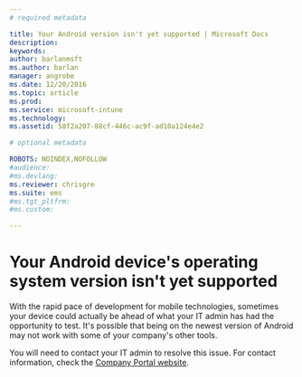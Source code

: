 ```yaml
---
# required metadata

title: Your Android version isn't yet supported | Microsoft Docs
description:
keywords:
author: barlanmsftms.author: barlan
manager: angrobe
ms.date: 12/20/2016
ms.topic: article
ms.prod:
ms.service: microsoft-intune
ms.technology:
ms.assetid: 58f2a207-88cf-446c-ac9f-ad10a124e4e2

# optional metadata

ROBOTS: NOINDEX,NOFOLLOW
#audience:
#ms.devlang:
ms.reviewer: chrisgre
ms.suite: ems
#ms.tgt_pltfrm:
#ms.custom:

---
```

# Your Android device's operating system version isn't yet supported

With the rapid pace of development for mobile technologies, sometimes your device could actually be ahead of what your IT admin has had the opportunity to test. It's possible that being on the newest version of Android may not work with some of your company's other tools.

You will need to contact your IT admin to resolve this issue. For contact information, check the [Company Portal website](http://portal.manage.microsoft.com).
